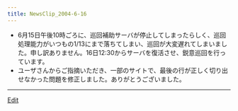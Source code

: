 ```yaml
---
title: NewsClip_2004-6-16
---
```

* 6月15日午後10時ごろに、巡回補助サーバが停止してしまったらしく、巡回処理能力がいつもの1/13にまで落ちてしまい、巡回が大変遅れてしまいました。申し訳ありません。16日12:30からサーバを復活させ、鋭意巡回を行っています。
* ユーザさんからご指摘いただき、一部のサイトで、最後の行が正しく切り出せなかった問題を修正しました。ありがとうございました。
<!--  -->
----

[Edit](https://github.com/vitroid/vitroid.github.io/edit/master/MD/NewsClip_2004-6-16.md)

